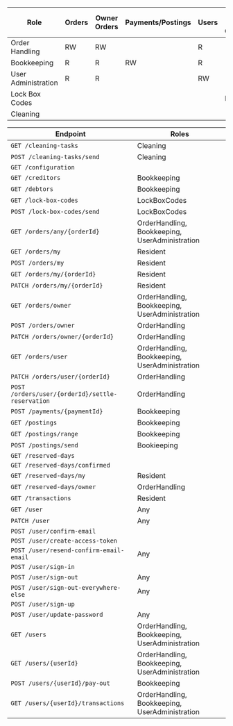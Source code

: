 | Role | Orders | Owner Orders | Payments/Postings | Users | Lock Box Codes | Cleaning Schedule |
|-|-|-|-|-|-|-|
| Order Handling | RW | RW |  | R | | |
| Bookkeeping | R | R | RW | R | | |
| User Administration | R | R | | RW | | |
| Lock Box Codes | | | | | R | |
| Cleaning | | | | | | R |

| Endpoint | Roles |
|-|-|
| `GET /cleaning-tasks` | Cleaning |
| `POST /cleaning-tasks/send` | Cleaning |
| `GET /configuration` | |
| `GET /creditors` | Bookkeeping |
| `GET /debtors` | Bookkeeping |
| `GET /lock-box-codes` | LockBoxCodes |
| `POST /lock-box-codes/send` | LockBoxCodes |
| `GET /orders/any/{orderId}` | OrderHandling, Bookkeeping, UserAdministration |
| `GET /orders/my` | Resident |
| `POST /orders/my` | Resident |
| `GET /orders/my/{orderId}` | Resident |
| `PATCH /orders/my/{orderId}` | Resident |
| `GET /orders/owner` | OrderHandling, Bookkeeping, UserAdministration |
| `POST /orders/owner` | OrderHandling |
| `PATCH /orders/owner/{orderId}` | OrderHandling |
| `GET /orders/user` | OrderHandling, Bookkeeping, UserAdministration |
| `PATCH /orders/user/{orderId}` | OrderHandling |
| `POST /orders/user/{orderId}/settle-reservation` | OrderHandling |
| `POST /payments/{paymentId}` | Bookkeeping |
| `GET /postings` | Bookkeeping |
| `GET /postings/range` | Bookkeeping |
| `POST /postings/send` | Bookieeping |
| `GET /reserved-days` | |
| `GET /reserved-days/confirmed` | |
| `GET /reserved-days/my` | Resident |
| `GET /reserved-days/owner` | OrderHandling |
| `GET /transactions` | Resident |
| `GET /user` | Any |
| `PATCH /user` | Any |
| `POST /user/confirm-email` | |
| `POST /user/create-access-token` | |
| `POST /user/resend-confirm-email-email` | Any |
| `POST /user/sign-in` | |
| `POST /user/sign-out` | Any |
| `POST /user/sign-out-everywhere-else` | Any |
| `POST /user/sign-up` | |
| `POST /user/update-password` | Any |
| `GET /users` | OrderHandling, Bookkeeping, UserAdministration |
| `GET /users/{userId}` | OrderHandling, Bookkeeping, UserAdministration |
| `POST /users/{userId}/pay-out` | Bookkeeping |
| `GET /users/{userId}/transactions` | OrderHandling, Bookkeeping, UserAdministration |

